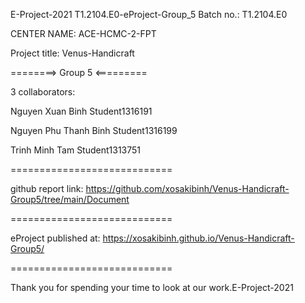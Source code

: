 E-Project-2021
T1.2104.E0-eProject-Group_5
Batch no.: T1.2104.E0

CENTER NAME: ACE-HCMC-2-FPT

Project title: Venus-Handicraft

========> Group 5 <=========

3 collaborators:

 Nguyen Xuan Binh	                Student1316191
 
 Nguyen Phu Thanh Binh	Student1316199
 
Trinh Minh Tam	                Student1313751
 
============================

github report link: https://github.com/xosakibinh/Venus-Handicraft-Group5/tree/main/Document

============================

eProject published at: https://xosakibinh.github.io/Venus-Handicraft-Group5/

============================

Thank you for spending your time to look at our work.E-Project-2021
